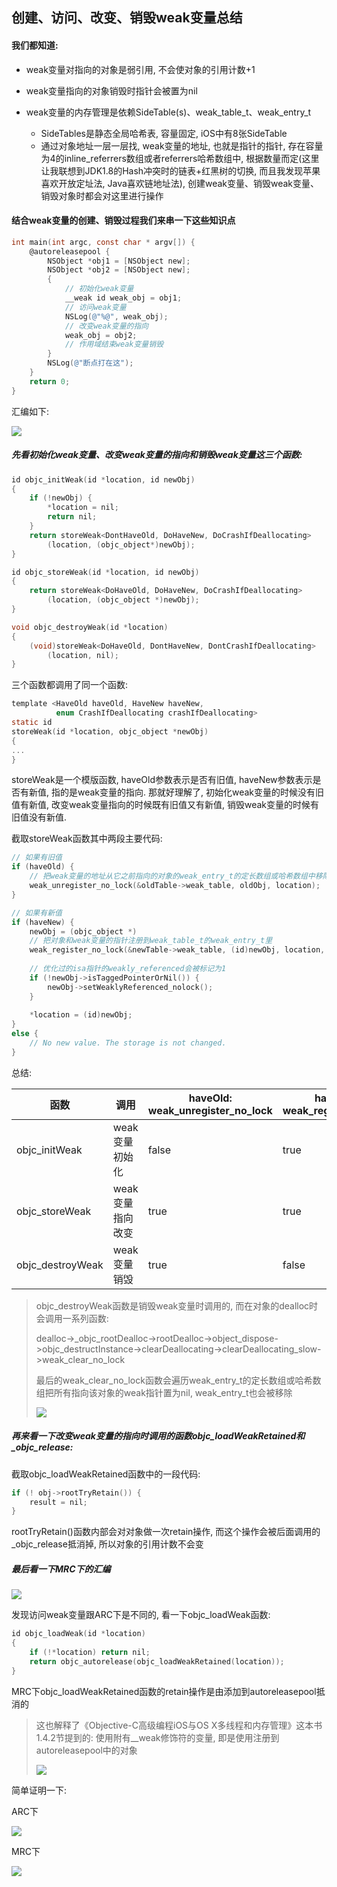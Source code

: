 ## 创建、访问、改变、销毁weak变量总结

#### 我们都知道:

* weak变量对指向的对象是弱引用, 不会使对象的引用计数+1

* weak变量指向的对象销毁时指针会被置为nil

* weak变量的内存管理是依赖SideTable(s)、weak_table_t、weak_entry_t
  * SideTables是静态全局哈希表, 容量固定, iOS中有8张SideTable
  * 通过对象地址一层一层找, weak变量的地址, 也就是指针的指针, 存在容量为4的inline_referrers数组或者referrers哈希数组中, 根据数量而定(这里让我联想到JDK1.8的Hash冲突时的链表+红黑树的切换, 而且我发现苹果喜欢开放定址法, Java喜欢链地址法), 创建weak变量、销毁weak变量、销毁对象时都会对这里进行操作

#### 结合weak变量的创建、销毁过程我们来串一下这些知识点

```objective-c
int main(int argc, const char * argv[]) {
    @autoreleasepool {
        NSObject *obj1 = [NSObject new];
        NSObject *obj2 = [NSObject new];
        {
            // 初始化weak变量
            __weak id weak_obj = obj1;
            // 访问weak变量
            NSLog(@"%@", weak_obj);
            // 改变weak变量的指向
            weak_obj = obj2;
            // 作用域结束weak变量销毁
        }
        NSLog(@"断点打在这");
    }
    return 0;
}
```

汇编如下:

![](https://tva1.sinaimg.cn/large/e6c9d24ely1gol000a0uqj20r10dlq6e.jpg)



##### 先看初始化weak变量、改变weak变量的指向和销毁weak变量这三个函数:

```objective-c
id objc_initWeak(id *location, id newObj)
{
    if (!newObj) {
        *location = nil;
        return nil;
    }
    return storeWeak<DontHaveOld, DoHaveNew, DoCrashIfDeallocating>
        (location, (objc_object*)newObj);
}
```

```objective-c
id objc_storeWeak(id *location, id newObj)
{
    return storeWeak<DoHaveOld, DoHaveNew, DoCrashIfDeallocating>
        (location, (objc_object *)newObj);
}
```

```objective-c
void objc_destroyWeak(id *location)
{
    (void)storeWeak<DoHaveOld, DontHaveNew, DontCrashIfDeallocating>
        (location, nil);
}
```

三个函数都调用了同一个函数:

```objective-c
template <HaveOld haveOld, HaveNew haveNew,
          enum CrashIfDeallocating crashIfDeallocating>
static id 
storeWeak(id *location, objc_object *newObj)
{
...
}
```

storeWeak是一个模版函数, haveOld参数表示是否有旧值, haveNew参数表示是否有新值, 指的是weak变量的指向. 那就好理解了, 初始化weak变量的时候没有旧值有新值, 改变weak变量指向的时候既有旧值又有新值, 销毁weak变量的时候有旧值没有新值.

截取storeWeak函数其中两段主要代码:

```objective-c
// 如果有旧值
if (haveOld) {
    // 把weak变量的地址从它之前指向的对象的weak_entry_t的定长数组或哈希数组中移除
    weak_unregister_no_lock(&oldTable->weak_table, oldObj, location);
}
```

```objective-c
// 如果有新值
if (haveNew) {
    newObj = (objc_object *)
    // 把对象和weak变量的指针注册到weak_table_t的weak_entry_t里
    weak_register_no_lock(&newTable->weak_table, (id)newObj, location, crashIfDeallocating ? CrashIfDeallocating : ReturnNilIfDeallocating);
        
    // 优化过的isa指针的weakly_referenced会被标记为1
    if (!newObj->isTaggedPointerOrNil()) {
        newObj->setWeaklyReferenced_nolock();
    }
        
    *location = (id)newObj;
}
else {
    // No new value. The storage is not changed.
}
```

总结: 

| 函数             | 调用             | haveOld:<br />weak_unregister_no_lock | haveNew:<br />weak_register_no_lock |
| ---------------- | ---------------- | ------------------------------------- | ----------------------------------- |
| objc_initWeak    | weak变量初始化   | false                                 | true                                |
| objc_storeWeak   | weak变量指向改变 | true                                  | true                                |
| objc_destroyWeak | weak变量销毁     | true                                  | false                               |

> objc_destroyWeak函数是销毁weak变量时调用的, 而在对象的dealloc时会调用一系列函数:
>
> dealloc->_objc_rootDealloc->rootDealloc->object_dispose->objc_destructInstance->clearDeallocating->clearDeallocating_slow->weak_clear_no_lock
>
> 最后的weak_clear_no_lock函数会遍历weak_entry_t的定长数组或哈希数组把所有指向该对象的weak指针置为nil, weak_entry_t也会被移除
>
> ![](https://tva1.sinaimg.cn/large/e6c9d24egy1golr62vceqj207g09zq3d.jpg)



##### 再来看一下改变weak变量的指向时调用的函数objc_loadWeakRetained和_objc_release:

截取objc_loadWeakRetained函数中的一段代码:

```objective-c
if (! obj->rootTryRetain()) {
    result = nil;
}
```

rootTryRetain()函数内部会对对象做一次retain操作, 而这个操作会被后面调用的_objc_release抵消掉, 所以对象的引用计数不会变



##### 最后看一下MRC下的汇编

![](https://tva1.sinaimg.cn/large/e6c9d24egy1gol00zk275j20qt0cfact.jpg)

发现访问weak变量跟ARC下是不同的, 看一下objc_loadWeak函数:

```objective-c
id objc_loadWeak(id *location)
{
    if (!*location) return nil;
    return objc_autorelease(objc_loadWeakRetained(location));
}
```

MRC下objc_loadWeakRetained函数的retain操作是由添加到autoreleasepool抵消的

> 这也解释了《Objective-C高级编程iOS与OS X多线程和内存管理》这本书1.4.2节提到的: 使用附有__weak修饰符的变量, 即是使用注册到autoreleasepool中的对象
>
> ![](https://tva1.sinaimg.cn/large/e6c9d24ely1gol2961gxnj20ra077mxw.jpg)

简单证明一下:

ARC下

![](https://tva1.sinaimg.cn/large/e6c9d24egy1gol01jurelj20gt0a30ty.jpg)

MRC下

![](https://tva1.sinaimg.cn/large/e6c9d24egy1gol01t48zdj20h60ajaba.jpg)

